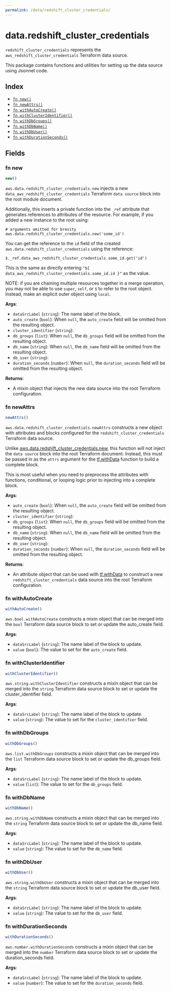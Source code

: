 ```yaml
---
permalink: /data/redshift_cluster_credentials/
---
```


# data.redshift_cluster_credentials

`redshift_cluster_credentials` represents the `aws_redshift_cluster_credentials` Terraform data source.



This package contains functions and utilities for setting up the data source using Jsonnet code.


## Index

* [`fn new()`](#fn-new)
* [`fn newAttrs()`](#fn-newattrs)
* [`fn withAutoCreate()`](#fn-withautocreate)
* [`fn withClusterIdentifier()`](#fn-withclusteridentifier)
* [`fn withDbGroups()`](#fn-withdbgroups)
* [`fn withDbName()`](#fn-withdbname)
* [`fn withDbUser()`](#fn-withdbuser)
* [`fn withDurationSeconds()`](#fn-withdurationseconds)

## Fields

### fn new

```ts
new()
```


`aws.data.redshift_cluster_credentials.new` injects a new `data_aws_redshift_cluster_credentials` Terraform `data source`
block into the root module document.

Additionally, this inserts a private function into the `_ref` attribute that generates references to attributes of the
resource. For example, if you added a new instance to the root using:

    # arguments omitted for brevity
    aws.data.redshift_cluster_credentials.new('some_id')

You can get the reference to the `id` field of the created `aws.data.redshift_cluster_credentials` using the reference:

    $._ref.data_aws_redshift_cluster_credentials.some_id.get('id')

This is the same as directly entering `"${ data_aws_redshift_cluster_credentials.some_id.id }"` as the value.

NOTE: if you are chaining multiple resources together in a merge operation, you may not be able to use `super`, `self`,
or `$` to refer to the root object. Instead, make an explicit outer object using `local`.

**Args**:
  - `dataSrcLabel` (`string`): The name label of the block.
  - `auto_create` (`bool`):  When `null`, the `auto_create` field will be omitted from the resulting object.
  - `cluster_identifier` (`string`): 
  - `db_groups` (`list`):  When `null`, the `db_groups` field will be omitted from the resulting object.
  - `db_name` (`string`):  When `null`, the `db_name` field will be omitted from the resulting object.
  - `db_user` (`string`): 
  - `duration_seconds` (`number`):  When `null`, the `duration_seconds` field will be omitted from the resulting object.

**Returns**:
- A mixin object that injects the new data source into the root Terraform configuration.


### fn newAttrs

```ts
newAttrs()
```


`aws.data.redshift_cluster_credentials.newAttrs` constructs a new object with attributes and blocks configured for the `redshift_cluster_credentials`
Terraform data source.

Unlike [aws.data.redshift_cluster_credentials.new](#fn-redshift_cluster_credentialsnew), this function will not inject the `data source`
block into the root Terraform document. Instead, this must be passed in as the `attrs` argument for the
[tf.withData](https://github.com/tf-libsonnet/core/tree/main/docs#fn-withdata) function to build a complete block.

This is most useful when you need to preprocess the attributes with functions, conditional, or looping logic prior to
injecting into a complete block.

**Args**:
  - `auto_create` (`bool`):  When `null`, the `auto_create` field will be omitted from the resulting object.
  - `cluster_identifier` (`string`): 
  - `db_groups` (`list`):  When `null`, the `db_groups` field will be omitted from the resulting object.
  - `db_name` (`string`):  When `null`, the `db_name` field will be omitted from the resulting object.
  - `db_user` (`string`): 
  - `duration_seconds` (`number`):  When `null`, the `duration_seconds` field will be omitted from the resulting object.

**Returns**:
  - An attribute object that can be used with [tf.withData](https://github.com/tf-libsonnet/core/tree/main/docs#fn-withdata) to construct a new `redshift_cluster_credentials` data source into the root Terraform configuration.


### fn withAutoCreate

```ts
withAutoCreate()
```

`aws.bool.withAutoCreate` constructs a mixin object that can be merged into the `bool`
Terraform data source block to set or update the auto_create field.



**Args**:
  - `dataSrcLabel` (`string`): The name label of the block to update.
  - `value` (`bool`): The value to set for the `auto_create` field.


### fn withClusterIdentifier

```ts
withClusterIdentifier()
```

`aws.string.withClusterIdentifier` constructs a mixin object that can be merged into the `string`
Terraform data source block to set or update the cluster_identifier field.



**Args**:
  - `dataSrcLabel` (`string`): The name label of the block to update.
  - `value` (`string`): The value to set for the `cluster_identifier` field.


### fn withDbGroups

```ts
withDbGroups()
```

`aws.list.withDbGroups` constructs a mixin object that can be merged into the `list`
Terraform data source block to set or update the db_groups field.



**Args**:
  - `dataSrcLabel` (`string`): The name label of the block to update.
  - `value` (`list`): The value to set for the `db_groups` field.


### fn withDbName

```ts
withDbName()
```

`aws.string.withDbName` constructs a mixin object that can be merged into the `string`
Terraform data source block to set or update the db_name field.



**Args**:
  - `dataSrcLabel` (`string`): The name label of the block to update.
  - `value` (`string`): The value to set for the `db_name` field.


### fn withDbUser

```ts
withDbUser()
```

`aws.string.withDbUser` constructs a mixin object that can be merged into the `string`
Terraform data source block to set or update the db_user field.



**Args**:
  - `dataSrcLabel` (`string`): The name label of the block to update.
  - `value` (`string`): The value to set for the `db_user` field.


### fn withDurationSeconds

```ts
withDurationSeconds()
```

`aws.number.withDurationSeconds` constructs a mixin object that can be merged into the `number`
Terraform data source block to set or update the duration_seconds field.



**Args**:
  - `dataSrcLabel` (`string`): The name label of the block to update.
  - `value` (`number`): The value to set for the `duration_seconds` field.
